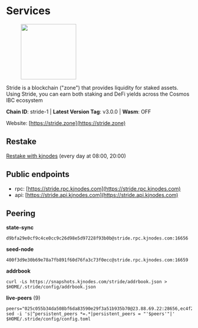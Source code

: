 # Services

<figure><img src="https://raw.githubusercontent.com/kj89/testnet_manuals/main/pingpub/logos/stride.png" width="150" alt=""><figcaption></figcaption></figure>

Stride is a blockchain ("zone") that provides liquidity for staked assets.  Using Stride, you can earn both staking and DeFi yields across the Cosmos IBC ecosystem

**Chain ID**: stride-1 | **Latest Version Tag**: v3.0.0 | **Wasm**: OFF

Website: [https://stride.zone](https://stride.zone)

## Restake

[Restake with kjnodes](https://restake.app/stride/stridevaloper1j8gkhtllnp252l6g6zwzea30e7pvzqttr9768n) (every day at 08:00, 20:00)
## Public endpoints

* rpc: [https://stride.rpc.kjnodes.com](https://stride.rpc.kjnodes.com)
* api: [https://stride.api.kjnodes.com](https://stride.api.kjnodes.com)

## Peering

**state-sync**

```
d9bfa29e0cf9c4ce0cc9c26d98e5d97228f93b0b@stride.rpc.kjnodes.com:16656
```

**seed-node**

```
400f3d9e30b69e78a7fb891f60d76fa3c73f0ecc@stride.rpc.kjnodes.com:16659
```

**addrbook**
```
curl -Ls https://snapshots.kjnodes.com/stride/addrbook.json > $HOME/.stride/config/addrbook.json
```

**live-peers** (9)
```
peers="025c055b34da508bf6da83590e29f3a51b935b70@23.88.69.22:28656,ec4f27b82691f44d38b4801889b3b92643bdc5c2@185.144.99.234:26656,df1d522512419a563615ed3708abf928f0fc5080@137.184.134.126:26656,d36ac7580cc8907a00b0add8c3b047caea6df4ed@107.155.67.202:26636,ea6a7b2f366bc343f0670f1673fd86001dd08eb0@65.108.122.246:26636,20f56a68a04eedc764b7e1b87b7032a50b9d4fe9@51.81.155.97:10456,93d7b9da65d31e052027abf20fab35ff31d3d826@195.20.240.90:26656,01899588499352857c214c50451c5fa59744ace2@88.99.161.228:26656,d9bfa29e0cf9c4ce0cc9c26d98e5d97228f93b0b@144.76.163.233:16656"
sed -i 's|^persistent_peers *=.*|persistent_peers = "'$peers'"|' $HOME/.stride/config/config.toml
```
